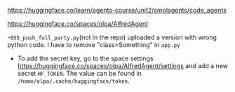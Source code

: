 https://huggingface.co/learn/agents-course/unit2/smolagents/code_agents

https://huggingface.co/spaces/olpa/AlfredAgent

-`055_push_full_party.py`(not in the repo) uploaded a version with wrong python code. I have to remove "class=Something" in `app.py`
- To add the secret key, go to the space settings <https://huggingface.co/spaces/olpa/AlfredAgent/settings> and add a new secret `HF_TOKEN`. The value can be found in `/home/olpa/.cache/huggingface/token`.

